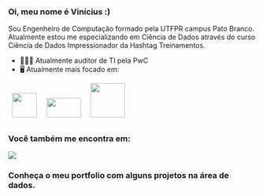 ### Oi, meu nome é Vinícius :)
Sou Engenheiro de Computação formado pela UTFPR campus Pato Branco. Atualmente estou me especializando em Ciência de Dados através do curso Ciência de Dados Impressionador da Hashtag Treinamentos.       

- 👨🏻‍💻 Atualmente auditor de TI pela PwC
- 🖥️ Atualmente mais focado em:

<div display="inline">
  &nbsp;&nbsp;<img src="https://cdn.jsdelivr.net/gh/devicons/devicon/icons/python/python-original.svg" width="50" />&nbsp;&nbsp;
  &nbsp;&nbsp;<img src="https://img.shields.io/badge/Flutter-%2302569B.svg" width="70" height = "40" />&nbsp;&nbsp;
  &nbsp;&nbsp;<img src="https://img.shields.io/badge/c-%2300599C.svg?style=for-the-badge&logo=c&logoColor=white" width="70" />&nbsp;&nbsp;
</div>

##

### Você também me encontra em:
<a href="https://www.linkedin.com/in/vinicius-frandoloso-14bb90237/">
  <img src="https://img.shields.io/badge/linkedin-%230077B5.svg?style=for-the-badge&logo=linkedin&logoColor=white">
</a>

          
### Conheça o meu portfolio com alguns projetos na área de dados.

